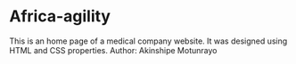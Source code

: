 # Africa-agility
This is an home page of a medical company website.
It was designed using HTML and CSS properties.
Author: Akinshipe Motunrayo
